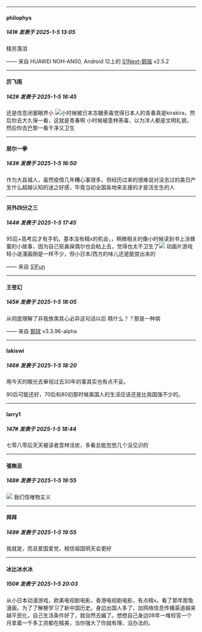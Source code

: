 ﻿
*****

####  philophys  
##### 141#       发表于 2025-1-5 13:05

精苏落泪

—— 来自 HUAWEI NOH-AN00, Android 12上的 [S1Next-鹅版](https://github.com/ykrank/S1-Next/releases) v2.5.2


*****

####  厉飞雨  
##### 142#       发表于 2025-1-5 16:45

还是信息闭塞眼界小
<img src="https://static.saraba1st.com/image/smiley/face2017/067.png" referrerpolicy="no-referrer">小时候被日本冻鳗荼毒觉得日本人的青春真是kirakira，然后你去大久保一看，这就是青春啊
小时候被意林荼毒，以为洋人都是文明礼貌，然后你去巴黎一看干净又卫生


*****

####  居尔一拳  
##### 143#       发表于 2025-1-5 16:50

作为大县城人，虽然疫情几年糟心事很多，但经历过来的很难说对没去过的美日产生什么超越认知的迷之好感，毕竟当初全国各地来支援的才是活生生的人


*****

####  另外四分之三  
##### 144#       发表于 2025-1-5 17:45

95后+高考后才有手机，基本没有精x的机会，，稍微相关的像小时候读到书上涂蜂蜜的小故事，因为自己抠鼻屎偶尔也会粘上去，觉得也太不卫生了<img src="https://static.saraba1st.com/image/smiley/face2017/001.png" referrerpolicy="no-referrer">
动画片游戏轻小说漫画倒是一样不少，但小日本/西方的味儿还是能尝出来的

—— 来自 [S1Fun](https://s1fun.koalcat.com)


*****

####  王苍幻  
##### 145#       发表于 2025-1-5 18:05

从彻底理解了非我族类其心必异这句话以后
精什么？？那是一种病

—— 来自 [鹅球](https://www.pgyer.com/xfPejhuq) v3.3.96-alpha


*****

####  lakiswi  
##### 146#       发表于 2025-1-5 18:20

用今天的眼光去审视过去30年的事其实也有点不妥。

90后可能还好，70后和80初那时候美国人的生活应该还是比我国强不少的。


*****

####  larry1  
##### 147#       发表于 2025-1-5 18:44

七零八零后天天被读者意林涂炭，多看总能忽悠几个没见识的


*****

####  張無忌  
##### 148#       发表于 2025-1-5 19:55

<img src="https://static.saraba1st.com/image/smiley/face2017/004.gif" referrerpolicy="no-referrer"> 我们信唯物主义

*****

####  拜拜  
##### 149#       发表于 2025-1-5 19:55

我就是，而且爱国爱党，相信祖国明天会更好


*****

####  冰比冰水冰  
##### 150#       发表于 2025-1-5 20:03

从小日本动漫游戏，欧美电视剧电影，香港电视剧电影，有点精x。看了那年那兔漫画，为了了解梗学习了新中国历史。身边出国人多了，加网络信息传播渠道越来越平民化，自己生活条件好了，就自然去媚了。想想自己身边08年一堆校官一个月拿着一千多工资都在精美，当你强大了你就有理，没办法的。

